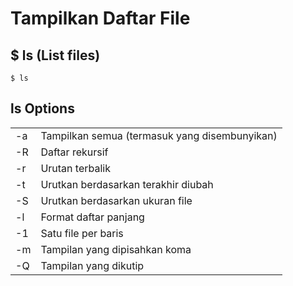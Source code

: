 # Tampilkan Daftar File
## $ ls (List files)
```
$ ls 
```

## ls Options

<table>
 <tr><td> -a </td> <td> Tampilkan semua (termasuk yang disembunyikan) </td></tr>
 <tr><td> -R </td> <td> Daftar rekursif </td></tr>
 <tr><td> -r </td> <td> Urutan terbalik </td></tr>
 <tr><td> -t </td> <td> Urutkan berdasarkan terakhir diubah </td></tr>
 <tr><td> -S </td> <td> Urutkan berdasarkan ukuran file </td></tr>
 <tr><td> -l </td> <td> Format daftar panjang </td></tr>
 <tr><td> -1 </td> <td> Satu file per baris </td></tr>
 <tr><td> -m </td> <td> Tampilan yang dipisahkan koma </td></tr>
 <tr><td> -Q </td> <td> Tampilan yang dikutip </td></tr>
</table>
